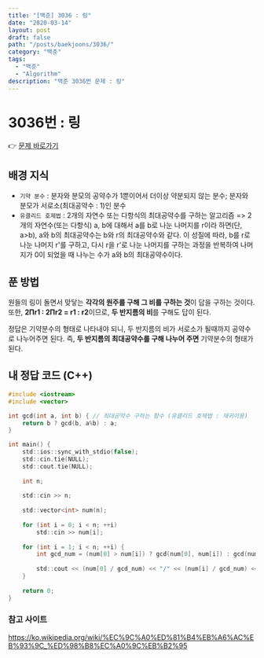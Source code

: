 ```yaml
---
title: "[백준] 3036 : 링"
date: "2020-03-14"
layout: post
draft: false
path: "/posts/baekjoons/3036/"
category: "백준"
tags:
  - "백준"
  - "Algorithm"
description: "백준 3036번 문제 : 링"
---
```


# 3036번 : 링

👉 [문제 바로가기](https://www.acmicpc.net/problem/3036)



## 배경 지식
- `기약 분수` : 분자와 분모의 공약수가 1뿐이어서 더이상 약분되지 않는 분수; 분자와 분모가 서로소(최대공약수 : 1)인 분수
- `유클리드 호제법` : 2개의 자연수 또는 다항식의 최대공약수를 구하는 알고리즘 => 2개의 자연수(또는 다항식) a, b에 대해서 a를 b로 나눈 나머지를 r이라 하면(단, a>b), a와 b의 최대공약수는 b와 r의 최대공약수와 같다. 이 성질에 따라, b를 r로 나눈 나머지 r'를 구하고, 다시 r을 r'로 나눈 나머지를 구하는 과정을 반복하여 나머지가 0이 되었을 때 나누는 수가 a와 b의 최대공약수이다.



## 푼 방법
원들의 링이 돌면서 맞닿는 **각각의 원주를 구해 그 비를 구하는 것**이 답을 구하는 것이다. 또한, **2Πr1 : 2Πr2 = r1 : r2**이므로, **두 반지름의 비**를 구해도 답이 된다.

정답은 기약분수의 형태로 나타내야 되니, 두 반지름의 비가 서로소가 될때까지 공약수로 나누어주면 된다. 즉, **두 반지름의 최대공약수를 구해 나누어 주면** 기약분수의 형태가 된다.


## 내 정답 코드 (C++)

~~~c
#include <iostream>
#include <vector>

int gcd(int a, int b) { // 최대공약수 구하는 함수 (유클리드 호제법 : 재귀이용)
	return b ? gcd(b, a%b) : a;
}

int main() {
	std::ios::sync_with_stdio(false);
	std::cin.tie(NULL); 
	std::cout.tie(NULL);
	
	int n;
	
	std::cin >> n;
	
	std::vector<int> num(n);
	
	for (int i = 0; i < n; ++i)
		std::cin >> num[i];
	
	for (int i = 1; i < n; ++i) {
		int gcd_num = (num[0] > num[i]) ? gcd(num[0], num[i]) : gcd(num[i], num[0]);
		
		std::cout << (num[0] / gcd_num) << "/" << (num[i] / gcd_num) << '\n';
	}
	
	return 0;
}
~~~

### 참고 사이트
https://ko.wikipedia.org/wiki/%EC%9C%A0%ED%81%B4%EB%A6%AC%EB%93%9C_%ED%98%B8%EC%A0%9C%EB%B2%95